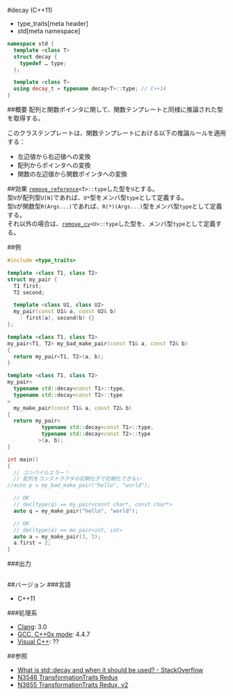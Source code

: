 #decay (C++11)
* type_traits[meta header]
* std[meta namespace]

```cpp
namespace std {
  template <class T>
  struct decay {
    typedef … type;
  };

  template <class T>
  using decay_t = typename decay<T>::type; // C++14
}
```

##概要
配列と関数ポインタに関して、関数テンプレートと同様に推論された型を取得する。

このクラステンプレートは、関数テンプレートにおける以下の推論ルールを適用する：

- 左辺値から右辺値への変換
- 配列からポインタへの変換
- 関数の左辺値から関数ポインタへの変換


##効果
[`remove_reference`](./remove_reference.md)`<T>::type`した型を`U`とする。  
型`U`が配列型`U[N]`であれば、`U*`型をメンバ型`type`として定義する。  
型`U`が関数型`R(Args...)`であれば、`R(*)(Args...)`型をメンバ型`type`として定義する。  
それ以外の場合は、[`remove_cv`](./remove_cv.md)`<U>::type`した型を、メンバ型`type`として定義する。  


##例
```cpp
#include <type_traits>

template <class T1, class T2>
struct my_pair {
  T1 first;
  T2 second;

  template <class U1, class U2>
  my_pair(const U1& a, const U2& b)
    : first(a), second(b) {}
};

template <class T1, class T2>
my_pair<T1, T2> my_bad_make_pair(const T1& a, const T2& b)
{
  return my_pair<T1, T2>(a, b);
}

template <class T1, class T2>
my_pair<
  typename std::decay<const T1>::type,
  typename std::decay<const T2>::type
>
  my_make_pair(const T1& a, const T2& b)
{
  return my_pair<
           typename std::decay<const T1>::type,
           typename std::decay<const T2>::type
          >(a, b);
}

int main()
{
  // コンパイルエラー！
  // 配列をコンストラクタの初期化子で初期化できない
//auto p = my_bad_make_pair("hello", "world");

  // OK
  // decltype(q) == my_pair<const char*, const char*>
  auto q = my_make_pair("hello", "world");

  // OK
  // decltype(a) == mu_pair<int, int>
  auto a = my_make_pair(3, 1);
  a.first = 2;
}
```

###出力
```
```

##バージョン
###言語
- C++11

###処理系
- [Clang](/implementation.md#clang): 3.0
- [GCC, C++0x mode](/implementation.md#gcc): 4.4.7
- [Visual C++](/implementation.md#visual_cpp): ??


##参照
- [What is std::decay and when it should be used? - StackOverflow](http://stackoverflow.com/questions/25732386/what-is-stddecay-and-when-it-should-be-used)
- [N3546 TransformationTraits Redux](http://www.open-std.org/jtc1/sc22/wg21/docs/papers/2013/n3546.pdf)
- [N3655 TransformationTraits Redux, v2](http://www.open-std.org/jtc1/sc22/wg21/docs/papers/2013/n3655.pdf)


